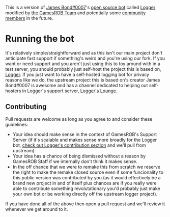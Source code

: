 This is a version of [James Bond#0007](https://github.com/curtisf)'s [open source bot](https://github.com/curtisf/logger) called [Logger](https://top.gg/bot/298822483060981760) modified by [the GamesROB Team](https://github.com/orgs/GamesROB/people) and potentially some [community members](https://github.com/gamesrob/supportbot/graphs/contributors) in the future.

# Running the bot
It's relatively simple/straightforward and as this isn't our main project don't anticipate fast support if something's weird and you're using our fork. If you want or need support and you aren't just using this to toy around with in a test server, you should probably just self-host the project this is based on, [Logger](https://github.com/curtisf/logger). If you just want to have a self-hosted logging bot for privacy reasons like we do, the upstream project this is based on's creator James Bond#0007 is awesome and has a channel dedicated to helping out self-hosters in Logger's support server, [Logger's Lounge](https://discord.gg/ed7Gaa3).


## Contributing
Pull requests are welcome as long as you agree to and consider these guidelines:
- Your idea should make sense in the context of GamesROB's Support Server (if it's scalable and makes sense more broadly for the Logger bot, [check out Logger's contribution section](https://github.com/curtisf/logger#contributing) and we'll pull from upstream).
- Your idea has a chance of being dismissed without a reason by GamesROB Staff if we internally don't think it makes sense.
- In the off chance that we were to remake this from scratch we reserve the right to make the remake closed source even if some funcionality to this public version was contributed by you (as it would effectively be a brand new project in and of itself plus chances are if you really were able to contribute something revolutationary you'd probably just make your own bot or be working directly off the upstream logger project).

If you have done all of the above then open a pull request and we'll review it whenever we get around to it.
